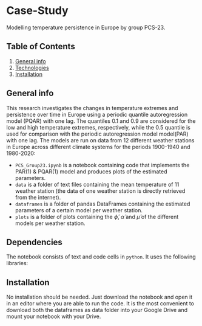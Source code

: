 # Case-Study
Modelling temperature persistence in Europe by group PCS-23.

## Table of Contents
1. [General info](#general-info)
2. [Technologies](#dependencies)
3. [Installation](#installation)

## General info
This research investigates the changes in temperature extremes and persistence over time in Europe using a periodic quantile autoregression model (PQAR) with one lag.  The quantiles 0.1 and 0.9 are considered for the low and high temperature extremes, respectively, while the 0.5 quantile is used for comparison with the periodic autoregression model model(PAR) with one lag. The models are run on data from 12 different weather stations in Europe across different climate systems for the periods 1900-1940 and 1980-2020:
- `PCS_Group23.ipynb` is a notebook containing code that implements the PAR(1) & PQAR(1) model and produces plots of the estimated parameters.
- `data` is a folder of text files containing the mean temperature of 11 weather station (the data of one weather station is directly retrieved from the internet).
- `dataframes` is a folder of pandas DataFrames containing the estimated parameters of a certain model per weather station.
- `plots` is a folder of plots containing the $\hat{\phi}$, $\hat{\alpha}$ and $\hat{\mu}$ of the different models per weather station.

## Dependencies
The notebook consists of text and code cells in `python`. It uses the following libraries:

## Installation
No installation should be needed. Just download the notebook and open it in an editor where you are able to run the code. It is the most convenient to download both the dataframes as data folder into your Google Drive and mount your notebook with your Drive.
